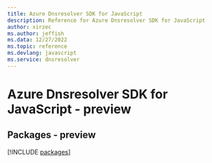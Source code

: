 ```yaml
---
title: Azure Dnsresolver SDK for JavaScript
description: Reference for Azure Dnsresolver SDK for JavaScript
author: xirzec
ms.author: jeffish
ms.data: 12/27/2022
ms.topic: reference
ms.devlang: javascript
ms.service: dnsresolver
---
```

# Azure Dnsresolver SDK for JavaScript - preview
## Packages - preview
[!INCLUDE [packages](dnsresolver-index.md)]